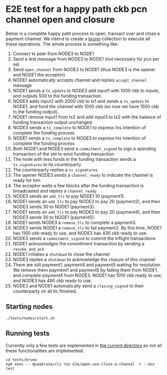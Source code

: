 # E2E test for a happy path ckb pcn channel open and closure

Below is a complete happy path process to open, transact over and close a payment channel.
We intend to create a [bruno](https://www.usebruno.com/) collection to execute all these operations.
The whole process is something like:

1. Connect to peer from NODE3 to NODE1
2. Send a test message from NODE3 to NODE1 (not necessary for pcn per se)
3. Send `open_channel` from NODE3 to NODE1 (thus NODE3 is the opener and NODE1 the acceptor)
4. NODE1 automatically accepts channel and replies `accept_channel` message
5. NODE1 sends a `tx_update` to NODE3 add input1 with 1000 ckb to inputs, and outputs 500 to the funding transaction.
6. NODE3 adds input2 with 2000 ckb to tx1 and sends a `tx_update` to NODE1, and fund the channel with 1000 ckb (so now we have 1500 ckb in the funding output).
7. NODE1 remove input1 from tx2 and add input3 to tx2 with the balance of funding transaction output unchanged.
8. NODE3 sends a `tx_complete` to NODE1 to express his intention of complete the funding process
9. NODE1 sends a `tx_complete` to NODE3 to express his intention of complete the funding process
10. Both NODE1 and NODE3 send a `commitment_signed` to sign a spending transaction of the yet to exist funding transaction
11. The node with less funds in the funding transaction sends a `tx_signatures` to its counterparty
12. The counterparty replies a `tx_signatures`
13. The opener NODE3 sends a `channel_ready` to indicate the channel is ready for him
14. The acceptor waits a few blocks after the funding transaction is broadcasted and replies a `channel_ready`
15. NODE3 sends an `add_tlc` to pay NODE1 10 (payment1).
16. NODE1 sends an `add_tlc` to pay NODE3 to pay 20 (payment2), and then NODE3 sends 30 to NODE1 (payment3).
17. NODE1 sends an `add_tlc` to pay NODE3 to pay 20 (payment4), and then NODE3 sends 30 to NODE1 (payment5).
18. NODE1 sends NODE3 a `remove_tlc` to complete a payment3.
19. NODE3 sends NODE1 a `remove_tlc` to fail payment2. By this time, NODE1 has 1100 ckb ready to use, and NODE3 has 430 ckb ready to use.
20. NODE3 sends a `commitment_signed` to commit the inflight transactions
21. NODE1 acknowledges the commitment transaction by sending a `revoke_and_ack`
22. NODE1 initiates a `shutdown` to close the channel
23. NODE3 replies a `shutdown` to acknowledge the closure of this channel
24. There are still payment1, payment4 and payment5 waiting for resolution. We remove them payment1 and payment5 by failing them from NODE1, and complete payment4 from NODE3. NODE1 has 1010 ckb ready to use, and NODE3 has 490 ckb ready to use.
25. NODE3 and NODE1 automatically send a `closing_signed` to their counterparty on all tlc finished. 

## Starting nodes

```
./tests/nodes/start.sh
```

## Running tests

Currently only a few tests are implemented in [the current directory](./) as not all these functionalities are implemented.

```
cd tests/bruno
npm exec -- @usebruno/cli run e2e/open-use-close-a-channel -r --env test
```
